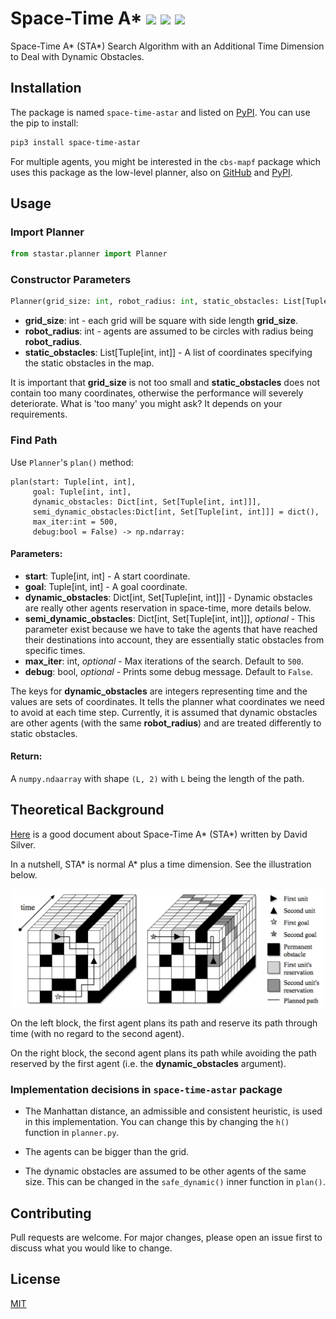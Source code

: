 # Space-Time A* ![](https://img.shields.io/pypi/v/space-time-astar) ![](https://img.shields.io/badge/python-%3E%3D3.5-blue) ![](https://img.shields.io/github/license/GavinPHR/Space-Time-AStar) 

Space-Time A* (STA*) Search Algorithm with an Additional Time Dimension to Deal with Dynamic Obstacles.


## Installation

The package is named `space-time-astar` and listed on [PyPI](https://pypi.org/project/space-time-astar/). You can use the pip to install:

```bash
pip3 install space-time-astar
```

For multiple agents, you might be interested in the `cbs-mapf` package which uses this package as the low-level planner, also on [GitHub](https://github.com/GavinPHR/Multi-Agent-Path-Finding) and [PyPI](https://pypi.org/project/cbs-mapf/).

## Usage

### Import Planner

```python
from stastar.planner import Planner
```

### Constructor Parameters
```python
Planner(grid_size: int, robot_radius: int, static_obstacles: List[Tuple[int, int]])
```
- **grid_size**: int - each grid will be square with side length **grid_size**. 
- **robot_radius**: int - agents are assumed to be circles with radius being **robot_radius**.
- **static_obstacles**: List[Tuple[int, int]] - A list of coordinates specifying the static obstacles in the map.

It is important that **grid_size** is not too small and **static_obstacles** does not contain too many coordinates, otherwise the performance will severely deteriorate. What is 'too many' you might ask? It depends on your requirements.

### Find Path
Use `Planner`'s `plan()` method:
```
plan(start: Tuple[int, int],
     goal: Tuple[int, int],
     dynamic_obstacles: Dict[int, Set[Tuple[int, int]]],
     semi_dynamic_obstacles:Dict[int, Set[Tuple[int, int]]] = dict(),
     max_iter:int = 500,
     debug:bool = False) -> np.ndarray:
```
#### Parameters:
- **start**: Tuple[int, int] - A start coordinate.
- **goal**: Tuple[int, int] - A goal coordinate.
- **dynamic_obstacles**: Dict[int, Set[Tuple[int, int]]] - Dynamic obstacles are really other agents reservation in space-time, more details below.
- **semi_dynamic_obstacles**: Dict[int, Set[Tuple[int, int]]], *optional* - This parameter exist because we have to take the agents that have reached their destinations into account, they are essentially static obstacles from specific times.
- **max_iter**: int, *optional* - Max iterations of the search. Default to `500`. 
- **debug**: bool, *optional* - Prints some debug message. Default to `False`.

The keys for **dynamic_obstacles** are integers representing time and the values are sets of coordinates. It tells the planner what coordinates we need to avoid at each time step. Currently, it is assumed that dynamic obstacles are other agents (with the same **robot_radius**) and are treated differently to static obstacles.

#### Return:
A `numpy.ndaarray` with shape `(L, 2)` with `L` being the length of the path. 

## Theoretical Background

[Here](http://www0.cs.ucl.ac.uk/staff/D.Silver/web/Applications_files/coop-path-AIWisdom.pdf) is a good document about Space-Time A* (STA*) written by David Silver.

In a nutshell, STA* is normal A* plus a time dimension. See the illustration below.

<p align="center">
  <img width="500" src="./fig/sta*_illustration.png">
</p>

On the left block, the first agent plans its path and reserve its path through time (with no regard to the second agent).

On the right block, the second agent plans its path while avoiding the path reserved by the first agent (i.e. the **dynamic_obstacles** argument).

### Implementation decisions in `space-time-astar` package

- The Manhattan distance, an admissible and consistent heuristic, is used in this implementation. You can change this by changing the `h()` function in `planner.py`. 

- The agents can be bigger than the grid. 

- The dynamic obstacles are assumed to be other agents of the same size. This can be changed in the `safe_dynamic()` inner function in `plan()`.


## Contributing
Pull requests are welcome. For major changes, please open an issue first to discuss what you would like to change.


## License
[MIT](https://opensource.org/licenses/MIT)

